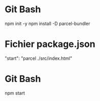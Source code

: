 # Git Bash

npm init -y
npm install -D parcel-bundler

# Fichier package.json

"start": "parcel ./src/index.html"

# Git Bash

npm start


